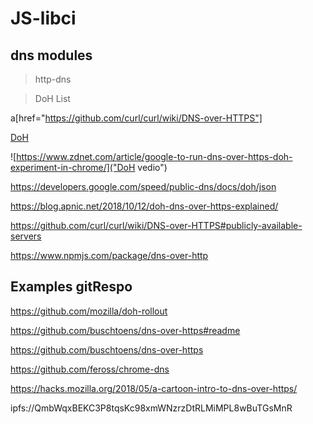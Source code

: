 # JS-libci

## dns modules

> http-dns

> DoH List 

a[href="https://github.com/curl/curl/wiki/DNS-over-HTTPS"]



<a href="https://www.zdnet.com/article/how-to-enable-dns-over-https-doh-in-google-chrome/" target="DoH">DoH</a>

![https://www.zdnet.com/article/google-to-run-dns-over-https-doh-experiment-in-chrome/]("DoH vedio")


https://developers.google.com/speed/public-dns/docs/doh/json

https://blog.apnic.net/2018/10/12/doh-dns-over-https-explained/

https://github.com/curl/curl/wiki/DNS-over-HTTPS#publicly-available-servers


https://www.npmjs.com/package/dns-over-http




## Examples gitRespo

https://github.com/mozilla/doh-rollout

https://github.com/buschtoens/dns-over-https#readme

https://github.com/buschtoens/dns-over-https

https://github.com/feross/chrome-dns

https://hacks.mozilla.org/2018/05/a-cartoon-intro-to-dns-over-https/


ipfs://QmbWqxBEKC3P8tqsKc98xmWNzrzDtRLMiMPL8wBuTGsMnR
